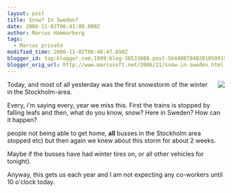 ```yaml
---
layout: post
title: Snow? In Sweden?
date: 2006-11-02T06:41:00.000Z
author: Marcus Hammarberg
tags:
  - Marcus private
modified_time: 2006-11-02T06:48:47.890Z
blogger_id: tag:blogger.com,1999:blog-36533086.post-5644087848201059915
blogger_orig_url: http://www.marcusoft.net/2006/11/snow-in-sweden.html
---
```


[<img
src="http://photos1.blogger.com/blogger2/4958/4459/320/thorildsplan445.jpg"
style="FLOAT: right; MARGIN: 0px 0px 10px 10px; CURSOR: hand"
data-border="0" />](http://photos1.blogger.com/blogger2/4958/4459/1600/thorildsplan445.jpg)

Today, and most of all yesterday was the first snowstorm of the winter in
the Stockholm-area.

Every, i'm saying every, year we miss this. First the trains is stopped
by falling leafs and then, what do you know, snow? Here in Sweden? How
can it happen?

people not being able to get home, **all** busses in the Stockholm area
stopped etc) but then again we knew about this storm for about 2 weeks.

Maybe if the busses have had winter tires on, or all other vehicles for
tonight).

Anyway, this gets us each year and I am not expecting any co-workers
until 10 o'clock today.
